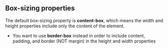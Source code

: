 

## Box-sizing properties

The default box-sizing property is **content-box**, which means the width and height properties include only the content of the element. 
  * You want to use **border-box** instead in order to include content, padding, and border (NOT margin) in the height and width properties